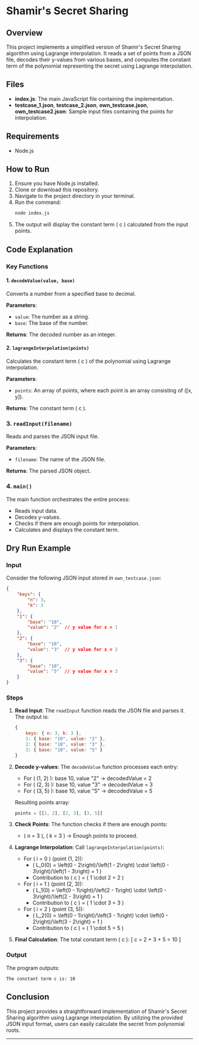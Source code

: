 
# Shamir's Secret Sharing 

## Overview
This project implements a simplified version of Shamir's Secret Sharing algorithm using Lagrange interpolation. It reads a set of points from a JSON file, decodes their y-values from various bases, and computes the constant term of the polynomial representing the secret using Lagrange interpolation.

## Files
- **index.js**: The main JavaScript file containing the implementation.
- **testcase_1.json**, **testcase_2.json**, **own_testcase.json**, **own_testcase2.json**: Sample input files containing the points for interpolation.

## Requirements
- Node.js

## How to Run
1. Ensure you have Node.js installed.
2. Clone or download this repository.
3. Navigate to the project directory in your terminal.
4. Run the command:
   ```bash
   node index.js
   ```
5. The output will display the constant term \( c \) calculated from the input points.

## Code Explanation

### Key Functions

#### 1. `decodeValue(value, base)`
Converts a number from a specified base to decimal.

**Parameters**:
- `value`: The number as a string.
- `base`: The base of the number.

**Returns**: The decoded number as an integer.

#### 2. `lagrangeInterpolation(points)`
Calculates the constant term \( c \) of the polynomial using Lagrange interpolation.

**Parameters**:
- `points`: An array of points, where each point is an array consisting of \([x, y]\).

**Returns**: The constant term \( c \).

### 3. `readInput(filename)`
Reads and parses the JSON input file.

**Parameters**:
- `filename`: The name of the JSON file.

**Returns**: The parsed JSON object.

### 4. `main()`
The main function orchestrates the entire process:
- Reads input data.
- Decodes y-values.
- Checks if there are enough points for interpolation.
- Calculates and displays the constant term.

## Dry Run Example

### Input
Consider the following JSON input stored in `own_testcase.json`:

```json
{
    "keys": {
        "n": 3,
        "k": 3
    },
    "1": {
        "base": "10",
        "value": "2"  // y value for x = 1
    },
    "2": {
        "base": "10",
        "value": "3"  // y value for x = 2
    },
    "3": {
        "base": "10",
        "value": "5"  // y value for x = 3
    }
}
```

### Steps

1. **Read Input**:
   The `readInput` function reads the JSON file and parses it. The output is:
   ```javascript
   {
       keys: { n: 3, k: 3 },
       1: { base: "10", value: "2" },
       2: { base: "10", value: "3" },
       3: { base: "10", value: "5" }
   }
   ```

2. **Decode y-values**:
   The `decodeValue` function processes each entry:
   - For \( (1, 2) \): base 10, value "2" → decodedValue = 2
   - For \( (2, 3) \): base 10, value "3" → decodedValue = 3
   - For \( (3, 5) \): base 10, value "5" → decodedValue = 5

   Resulting points array:
   ```javascript
   points = [[1, 2], [2, 3], [3, 5]]
   ```

3. **Check Points**:
   The function checks if there are enough points:
   - \( n = 3 \), \( k = 3 \) → Enough points to proceed.

4. **Lagrange Interpolation**:
   Call `lagrangeInterpolation(points)`:
   - For \( i = 0 \) (point (1, 2)):
     - \( L_0(0) = \left(0 - 2\right)/\left(1 - 2\right) \cdot \left(0 - 3\right)/\left(1 - 3\right) = 1 \)
     - Contribution to \( c \) = \( 1 \cdot 2 = 2 \)
   - For \( i = 1 \) (point (2, 3)):
     - \( L_1(0) = \left(0 - 1\right)/\left(2 - 1\right) \cdot \left(0 - 3\right)/\left(2 - 3\right) = 1 \)
     - Contribution to \( c \) = \( 1 \cdot 3 = 3 \)
   - For \( i = 2 \) (point (3, 5)):
     - \( L_2(0) = \left(0 - 1\right)/\left(3 - 1\right) \cdot \left(0 - 2\right)/\left(3 - 2\right) = 1 \)
     - Contribution to \( c \) = \( 1 \cdot 5 = 5 \)

5. **Final Calculation**:
   The total constant term \( c \):
   \[
   c = 2 + 3 + 5 = 10
   \]

### Output
The program outputs:
```
The constant term c is: 10
```

## Conclusion
This project provides a straightforward implementation of Shamir's Secret Sharing algorithm using Lagrange interpolation. By utilizing the provided JSON input format, users can easily calculate the secret from polynomial roots.

---

